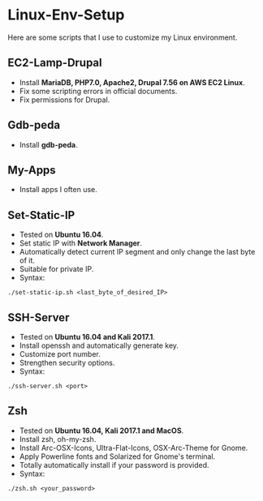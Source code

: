 # Linux-Env-Setup
Here are some scripts that I use to customize my Linux environment.

## EC2-Lamp-Drupal
- Install **MariaDB, PHP7.0, Apache2, Drupal 7.56 on AWS EC2 Linux**.
- Fix some scripting errors in official documents.
- Fix permissions for Drupal.

## Gdb-peda
- Install **gdb-peda**.

## My-Apps
- Install apps I often use.

## Set-Static-IP
- Tested on **Ubuntu 16.04**.
- Set static IP with **Network Manager**.
- Automatically detect current IP segment and only change the last byte of it.
- Suitable for private IP.
- Syntax:
```
./set-static-ip.sh <last_byte_of_desired_IP>
```

## SSH-Server
- Tested on **Ubuntu 16.04 and Kali 2017.1**.
- Install openssh and automatically generate key.
- Customize port number.
- Strengthen security options.
- Syntax:
```
./ssh-server.sh <port>
```

## Zsh
- Tested on **Ubuntu 16.04, Kali 2017.1 and MacOS**.
- Install zsh, oh-my-zsh.
- Install Arc-OSX-Icons, Ultra-Flat-Icons, OSX-Arc-Theme for Gnome.
- Apply Powerline fonts and Solarized for Gnome's terminal.
- Totally automatically install if your password is provided.
- Syntax:
```
./zsh.sh <your_password>
```
